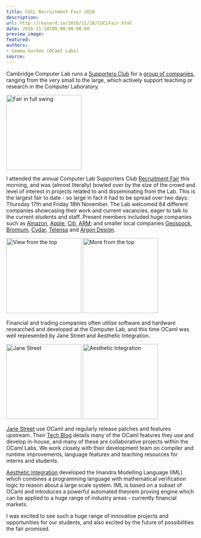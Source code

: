 ```yaml
---
title: CUCL Recruitment Fair 2016
description:
url: http://reynard.io/2016/11/18/CUCLFair.html
date: 2016-11-18T00:00:00-00:00
preview_image:
featured:
authors:
- Gemma Gordon (OCaml Labs)
source:
---
```


<p>Cambridge Computer Lab runs a <a href="https://www.cl.cam.ac.uk/supporters-club/members.html">Supporters Club</a> for a <a href="https://www.cl.cam.ac.uk/supporters-club/members.html">group of companies</a>, ranging from the very small to the large, which actively support teaching or research in the Computer Laboratory.</p>

<p>
<img src="http://reynard.io/images/BusyEnd.JPG" alt="Fair in full swing" width="200"/>
</p>

<p>I attended the annual Computer Lab Supporters Club <a href="https://www.cl.cam.ac.uk/supporters-club/recruitment-fair.html">Recruitment Fair</a> this morning, and was (almost literally) bowled over by the size of the crowd and level of interest in projects related to and disseminating from the Lab. This is the largest fair to date - so large in fact it had to be spread over two days: Thursday 17th and Friday 18th November. The Lab welcomed 84 different companies showcasing their work and current vacancies, eager to talk to the current students and staff. Present members included huge companies such as <a href="https://www.amazon.jobs/location/cambridge-uk">Amazon</a>, <a href="http://www.apple.com/jobs/uk/">Apple</a>, <a href="http://www.citigroup.com/citi/">Citi</a>, <a href="https://www.arm.com/">ARM</a>; and smaller local companies <a href="https://geospock.com/ - [1 Client error: SSL connect error]">Geospock</a>, <a href="https://www.bromium.com/">Bromium</a>, <a href="https://cydarmedical.com/">Cydar</a>, <a href="http://www.telensa.com/">Telensa</a> and <a href="http://www.argondesign.com/">Argon Design</a>.</p>

<p>
<img src="http://reynard.io/images/OverheadRotated.png" alt="View from the top" width="200"/>
<img src="http://reynard.io/images/Overhead2Rotated.png" alt="More from the top" width="200"/>
<br/>
</p>

<p>Financial and trading companies often utilise software and hardware researched and developed at the Computer Lab, and this time OCaml was well represented by Jane Street and Aesthetic Integration.</p>

<p>
<img src="http://reynard.io/images/JaneStreetRotated.png" alt="Jane Street" width="200"/>
<img src="http://reynard.io/images/AestheticIntegrationRotated.png" alt="Aesthetic Integration" width="200"/>
<br/>
</p>

<p><a href="https://www.janestreet.com/">Jane Street</a> use OCaml and regularly release patches and features upstream. Their <a href="https://blogs.janestreet.com/category/ocaml/ - [1 Client error: SSL peer certificate or SSH remote key was not OK]">Tech Blog</a> details many of the OCaml features they use and develop in-house, and many of these are collaborative projects within the OCaml Labs. We work closely with their development team on compiler and runtime improvements, language features and teaching resources for interns and students.</p>

<p><a href="https://www.imandra.ai/">Aesthetic Integration</a> developed the Imandra Modelling Language (IML) which combines a programming language with mathematical verification logic to reason about a large scale system. IML is based on a subset of OCaml and introduces a powerful automated theorem proving engine which can be applied to a huge range of industry areas - currently financial markets.</p>

<p>I was excited to see such a huge range of innovative projects and opportunities for our students, and also excited by the future of possibilities the fair promised.</p>


